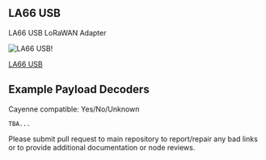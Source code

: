 ## LA66 USB

LA66 USB LoRaWAN Adapter

![LA66 USB!](https://www.dragino.com/media/k2/items/cache/e1e1ad60f07c4aa3ccbcb2973e9d7007_L.jpg)

[LA66 USB](https://www.dragino.com/products/lora/item/232-la66-usb-lorawan-adapter.html)

## Example Payload Decoders
Cayenne compatible: Yes/No/Unknown

```
TBA...
```

Please submit pull request to main repository to report/repair any bad links or to provide additional documentation or node reviews.